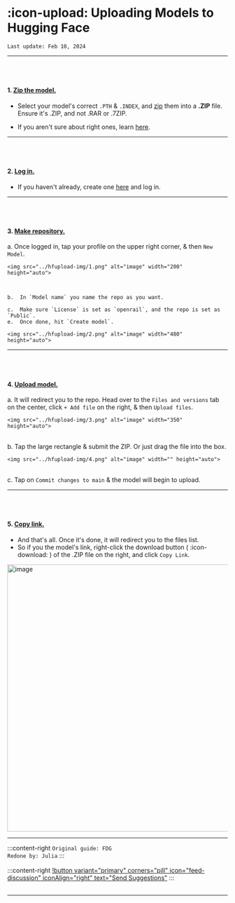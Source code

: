 # :icon-upload: Uploading Models to Hugging Face

``Last update: Feb 10, 2024``
***
###### ‎ 
#### 1. <u>Zip the model.</u>         
- Select your model's correct ``.PTH`` & ``.INDEX``, and <u>[zip</u>](https://support.microsoft.com/en-us/windows/zip-and-unzip-files-8d28fa72-f2f9-712f-67df-f80cf89fd4e5) them into a **.ZIP** file.       
Ensure it's .ZIP, and not .RAR or .7ZIP.

- If you aren't sure about right ones, learn <u>[here](https://aihubdocs.github.io/en/essentials/voice-models/#voice-model-files)</u>.

***
###### ‎ 
#### 2. <u>Log in.</u>
- If you haven't already, create one <u>[here</u>](https://huggingface.co/join) and log in.
***
###### ‎  
#### 3. <u>Make repository.</u>
a. Once logged in, tap your profile on the upper right corner, & then `New Model`.       

    <img src="../hfupload-img/1.png" alt="image" width="200" height="auto">

    ‎

    b.  In `Model name` you name the repo as you want.   

    c.  Make sure `License` is set as `openrail`, and the repo is set as `Public`.     
    e.  Once done, hit `Create model`.

    <img src="../hfupload-img/2.png" alt="image" width="480" height="auto"> ‎                
***
###### ‎ 
#### 4. <u>Upload model.</u>
a. It will redirect you to the repo. Head over to the `Files and versions` tab on the center, click `+ Add file` on the right, & then ``Upload files``.

    <img src="../hfupload-img/3.png" alt="image" width="350" height="auto">‎    
‎                         
b. Tap the large rectangle & submit the ZIP. Or just drag the file into the box.       

    <img src="../hfupload-img/4.png" alt="image" width="" height="auto">‎       
‎       
c. Tap on `Commit changes to main` & the model will begin to upload.
***
###### ‎ 
#### 5. <u>Copy link.</u>
- And that's all. Once it's done, it will redirect you to the files list.     
- So if you the model's link, right-click the download button ( :icon-download: ) of the .ZIP file on the right, and click `Copy Link`.

<img src="../hfupload-img/5.png" alt="image" width="610" height="auto">

***
:::content-right
`Original guide: FDG`      
`Redone by: Julia`
:::
‎  
‎  
:::content-right
[!button variant="primary" corners="pill" icon="feed-discussion" iconAlign="right" text="Send Suggestions"](https://forms.gle/3GVR7opzpQrhgRCj9)
:::
‎  
‎  
***